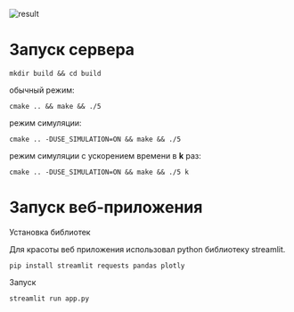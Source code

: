 ![result](/result.png)

# Запуск сервера

`mkdir build && cd build`

обычный режим:

`cmake .. && make && ./5`

режим симуляции:

`cmake .. -DUSE_SIMULATION=ON && make && ./5`

режим симуляции с ускорением времени в **k** раз:

`cmake .. -DUSE_SIMULATION=ON && make && ./5 k`

# Запуск веб-приложения

Установка библиотек

Для красоты веб приложения использовал python библиотеку streamlit.

`pip install streamlit requests pandas plotly`

Запуск

`streamlit run app.py`